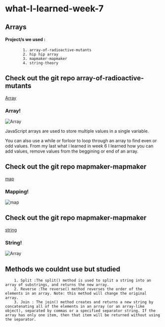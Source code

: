 # what-I-learned-week-7



## Arrays

 #### Project/s we used :
            1. array-of-radioactive-mutants
            2. hip hip array
            3. mapmaker-mapmaker
            4. string-theory





## Check out the git repo array-of-radioactive-mutants
[Array](https://github.com/JumaryS/array-of-radioactive-mutants)

### Array!
   
![Array](https://miro.medium.com/max/700/1*UTmgpblTHBBC-nFq1uGM5w.gif)


JavaScript arrays are used to store multiple values in a single variable.

You can also use a while or forloor to loop through an array to find even or odd values. From my last what i learned in week 6 I learned how you can add values, remove values from the beggining or end of an array.


## Check out the git repo mapmaker-mapmaker
[map](https://github.com/JumaryS/mapmaker-mapmaker)

### Mapping!
   
![map](https://miro.medium.com/max/2514/1*4EGwsCicbWJeml2aAm714A.gif)




## Check out the git repo mapmaker-mapmaker
[string](https://github.com/JumaryS/string-theory)

### String!
   
![Array](https://miro.medium.com/max/700/1*UTmgpblTHBBC-nFq1uGM5w.gif)


## Methods we couldnt use but studied


   
        1. Split :The split() method is used to split a string into an array of substrings, and returns the new array. 
        2. Reverse :The reverse() method reverses the order of the elements in an array. Note: this method will change the original array.
        3. Join : The join() method creates and returns a new string by concatenating all of the elements in an array (or an array-like object), separated by commas or a specified separator string. If the array has only one item, then that item will be returned without using the separator.




